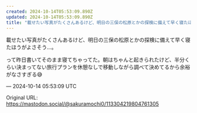 ```yaml
---
created: 2024-10-14T05:53:09.890Z
updated: 2024-10-14T05:53:09.890Z
title: "載せたい写真がたくさんあるけど、明日の三保の松原とかの探検に備えて早く寝たほうが[...]"
---
```


<p>載せたい写真がたくさんあるけど、明日の三保の松原とかの探検に備えて早く寝たほうがよさそう…。</p><p>って昨日書いてそのまま寝てちゃってた。朝はちゃんと起きられたけど、半分くらい決まってない旅行プランを休憩なしで移動しながら調べて決めてるから余裕がなさすぎる😅</p>

&mdash; 2024-10-14 05:53:09 UTC

Original URL: https://mastodon.social/@sakuramochi0/113304219804761305
